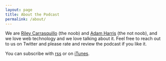 ```yaml
---
layout: page
title: About the Podcast
permalink: /about/
---
```


We are [Riley Carrasquillo](https://twitter.com/portoreekan) (the noob) and [Adam Harris](https://twitter.com/adamCoder) (the not noob), and we love web technology and we love talking about it. Feel free to reach out to us on Twitter and please rate and review the podcast if you like it.


You can subscribe with [rss](http://www.weboftomorrowpodcast.com/feed.rss) or on [iTunes](https://itunes.apple.com/us/podcast/web-of-tomorrow/id1033636563).
